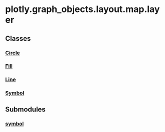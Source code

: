 # plotly.graph_objects.layout.map.layer

## Classes

### [Circle](Circle.md)

### [Fill](Fill.md)

### [Line](Line.md)

### [Symbol](Symbol.md)


## Submodules

### [symbol](symbol-package/index.md)


